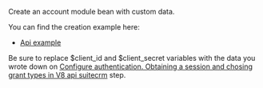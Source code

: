 Create an account module bean with custom data.

You can find the creation example here:

* [Api example](../php/account_api_v8_create.php)

Be sure to replace $client_id and $client_secret variables with the data you wrote down on [Configure authentication. Obtaining a session and chosing grant types in V8 api suitecrm](create_oauth_client.md) step.

